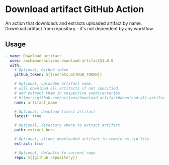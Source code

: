 # Download artifact GitHub Action

An action that downloads and extracts uploaded artifact by name. Download artifact from repository - it's not dependent by any workflow.

## Usage

```yaml
- name: Download artifact
  uses: aochmann/actions-download-artifact@1.0.0
  with:
    # Optional, GitHub token
    github_token: ${{secrets.GITHUB_TOKEN}}

    # Optional, uploaded artifact name,
    # will download all artifacts if not specified
    # and extract them in respective subdirectories
    # https://github.com/actions/download-artifact#download-all-artifacts
    name: artifact_name

    # Optional, download latest artifact
    latest: true

    # Optional, directory where to extract artifact
    path: extract_here

    # Optional, allows downloaded artifact to remain as zip file
    extract: true

    # Optional, defaults to current repo
    repo: ${{github.repository}}
```
